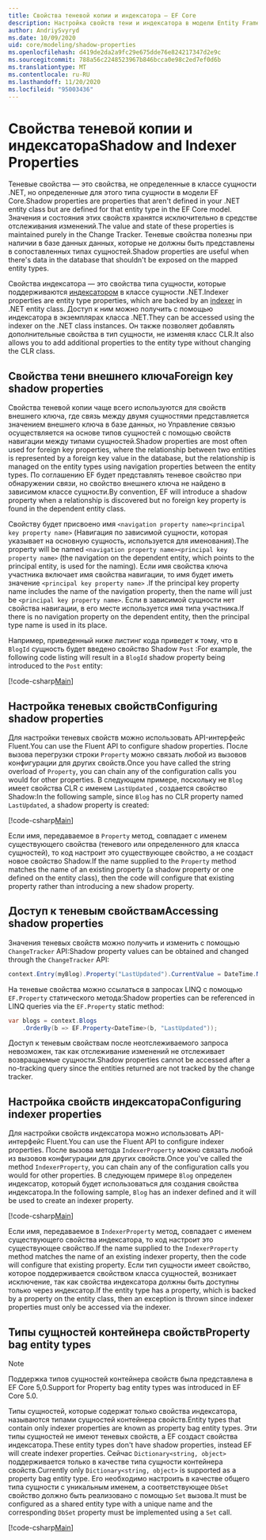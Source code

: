 ```yaml
---
title: Свойства теневой копии и индексатора — EF Core
description: Настройка свойств тени и индексатора в модели Entity Framework Core
author: AndriySvyryd
ms.date: 10/09/2020
uid: core/modeling/shadow-properties
ms.openlocfilehash: d419de2da2a9fc29e675dde76e824217347d2e9c
ms.sourcegitcommit: 788a56c2248523967b846bcca0e98c2ed7ef0d6b
ms.translationtype: MT
ms.contentlocale: ru-RU
ms.lasthandoff: 11/20/2020
ms.locfileid: "95003436"
---
```

# <a name="shadow-and-indexer-properties"></a><span data-ttu-id="936ab-103">Свойства теневой копии и индексатора</span><span class="sxs-lookup"><span data-stu-id="936ab-103">Shadow and Indexer Properties</span></span>

<span data-ttu-id="936ab-104">Теневые свойства — это свойства, не определенные в классе сущности .NET, но определенные для этого типа сущности в модели EF Core.</span><span class="sxs-lookup"><span data-stu-id="936ab-104">Shadow properties are properties that aren't defined in your .NET entity class but are defined for that entity type in the EF Core model.</span></span> <span data-ttu-id="936ab-105">Значения и состояния этих свойств хранятся исключительно в средстве отслеживания изменений.</span><span class="sxs-lookup"><span data-stu-id="936ab-105">The value and state of these properties is maintained purely in the Change Tracker.</span></span> <span data-ttu-id="936ab-106">Теневые свойства полезны при наличии в базе данных данных, которые не должны быть представлены в сопоставленных типах сущностей.</span><span class="sxs-lookup"><span data-stu-id="936ab-106">Shadow properties are useful when there's data in the database that shouldn't be exposed on the mapped entity types.</span></span>

<span data-ttu-id="936ab-107">Свойства индексатора — это свойства типа сущности, которые поддерживаются [индексатором](/dotnet/csharp/programming-guide/indexers/) в классе сущности .NET.</span><span class="sxs-lookup"><span data-stu-id="936ab-107">Indexer properties are entity type properties, which are backed by an [indexer](/dotnet/csharp/programming-guide/indexers/) in .NET entity class.</span></span> <span data-ttu-id="936ab-108">Доступ к ним можно получить с помощью индексатора в экземплярах класса .NET.</span><span class="sxs-lookup"><span data-stu-id="936ab-108">They can be accessed using the indexer on the .NET class instances.</span></span> <span data-ttu-id="936ab-109">Он также позволяет добавлять дополнительные свойства в тип сущности, не изменяя класс CLR.</span><span class="sxs-lookup"><span data-stu-id="936ab-109">It also allows you to add additional properties to the entity type without changing the CLR class.</span></span>

## <a name="foreign-key-shadow-properties"></a><span data-ttu-id="936ab-110">Свойства тени внешнего ключа</span><span class="sxs-lookup"><span data-stu-id="936ab-110">Foreign key shadow properties</span></span>

<span data-ttu-id="936ab-111">Свойства теневой копии чаще всего используются для свойств внешнего ключа, где связь между двумя сущностями представляется значением внешнего ключа в базе данных, но Управление связью осуществляется на основе типов сущностей с помощью свойств навигации между типами сущностей.</span><span class="sxs-lookup"><span data-stu-id="936ab-111">Shadow properties are most often used for foreign key properties, where the relationship between two entities is represented by a foreign key value in the database, but the relationship is managed on the entity types using navigation properties between the entity types.</span></span> <span data-ttu-id="936ab-112">По соглашению EF будет представлять теневое свойство при обнаружении связи, но свойство внешнего ключа не найдено в зависимом классе сущности.</span><span class="sxs-lookup"><span data-stu-id="936ab-112">By convention, EF will introduce a shadow property when a relationship is discovered but no foreign key property is found in the dependent entity class.</span></span>

<span data-ttu-id="936ab-113">Свойству будет присвоено имя `<navigation property name><principal key property name>` (Навигация по зависимой сущности, которая указывает на основную сущность, используется для именования).</span><span class="sxs-lookup"><span data-stu-id="936ab-113">The property will be named `<navigation property name><principal key property name>` (the navigation on the dependent entity, which points to the principal entity, is used for the naming).</span></span> <span data-ttu-id="936ab-114">Если имя свойства ключа участника включает имя свойства навигации, то имя будет иметь значение `<principal key property name>` .</span><span class="sxs-lookup"><span data-stu-id="936ab-114">If the principal key property name includes the name of the navigation property, then the name will just be `<principal key property name>`.</span></span> <span data-ttu-id="936ab-115">Если в зависимой сущности нет свойства навигации, в его месте используется имя типа участника.</span><span class="sxs-lookup"><span data-stu-id="936ab-115">If there is no navigation property on the dependent entity, then the principal type name is used in its place.</span></span>

<span data-ttu-id="936ab-116">Например, приведенный ниже листинг кода приведет к тому, что в `BlogId` сущность будет введено свойство Shadow `Post` :</span><span class="sxs-lookup"><span data-stu-id="936ab-116">For example, the following code listing will result in a `BlogId` shadow property being introduced to the `Post` entity:</span></span>

[!code-csharp[Main](../../../samples/core/Modeling/Conventions/ShadowForeignKey.cs?name=Conventions&highlight=21-23)]

## <a name="configuring-shadow-properties"></a><span data-ttu-id="936ab-117">Настройка теневых свойств</span><span class="sxs-lookup"><span data-stu-id="936ab-117">Configuring shadow properties</span></span>

<span data-ttu-id="936ab-118">Для настройки теневых свойств можно использовать API-интерфейс Fluent.</span><span class="sxs-lookup"><span data-stu-id="936ab-118">You can use the Fluent API to configure shadow properties.</span></span> <span data-ttu-id="936ab-119">После вызова перегрузки строки `Property` можно связать любой из вызовов конфигурации для других свойств.</span><span class="sxs-lookup"><span data-stu-id="936ab-119">Once you have called the string overload of `Property`, you can chain any of the configuration calls you would for other properties.</span></span> <span data-ttu-id="936ab-120">В следующем примере, поскольку не `Blog` имеет свойства CLR с именем `LastUpdated` , создается свойство Shadow:</span><span class="sxs-lookup"><span data-stu-id="936ab-120">In the following sample, since `Blog` has no CLR property named `LastUpdated`, a shadow property is created:</span></span>

[!code-csharp[Main](../../../samples/core/Modeling/FluentAPI/ShadowProperty.cs?name=ShadowProperty&highlight=8)]

<span data-ttu-id="936ab-121">Если имя, передаваемое в `Property` метод, совпадает с именем существующего свойства (теневого или определенного для класса сущностей), то код настроит это существующее свойство, а не создаст новое свойство Shadow.</span><span class="sxs-lookup"><span data-stu-id="936ab-121">If the name supplied to the `Property` method matches the name of an existing property (a shadow property or one defined on the entity class), then the code will configure that existing property rather than introducing a new shadow property.</span></span>

## <a name="accessing-shadow-properties"></a><span data-ttu-id="936ab-122">Доступ к теневым свойствам</span><span class="sxs-lookup"><span data-stu-id="936ab-122">Accessing shadow properties</span></span>

<span data-ttu-id="936ab-123">Значения теневых свойств можно получить и изменить с помощью `ChangeTracker` API:</span><span class="sxs-lookup"><span data-stu-id="936ab-123">Shadow property values can be obtained and changed through the `ChangeTracker` API:</span></span>

```csharp
context.Entry(myBlog).Property("LastUpdated").CurrentValue = DateTime.Now;
```

<span data-ttu-id="936ab-124">На теневые свойства можно ссылаться в запросах LINQ с помощью `EF.Property` статического метода:</span><span class="sxs-lookup"><span data-stu-id="936ab-124">Shadow properties can be referenced in LINQ queries via the `EF.Property` static method:</span></span>

```csharp
var blogs = context.Blogs
    .OrderBy(b => EF.Property<DateTime>(b, "LastUpdated"));
```

<span data-ttu-id="936ab-125">Доступ к теневым свойствам после неотслеживаемого запроса невозможен, так как отслеживание изменений не отслеживает возвращаемые сущности.</span><span class="sxs-lookup"><span data-stu-id="936ab-125">Shadow properties cannot be accessed after a no-tracking query since the entities returned are not tracked by the change tracker.</span></span>

## <a name="configuring-indexer-properties"></a><span data-ttu-id="936ab-126">Настройка свойств индексатора</span><span class="sxs-lookup"><span data-stu-id="936ab-126">Configuring indexer properties</span></span>

<span data-ttu-id="936ab-127">Для настройки свойств индексатора можно использовать API-интерфейс Fluent.</span><span class="sxs-lookup"><span data-stu-id="936ab-127">You can use the Fluent API to configure indexer properties.</span></span> <span data-ttu-id="936ab-128">После вызова метода `IndexerProperty` можно связать любой из вызовов конфигурации для других свойств.</span><span class="sxs-lookup"><span data-stu-id="936ab-128">Once you've called the method `IndexerProperty`, you can chain any of the configuration calls you would for other properties.</span></span> <span data-ttu-id="936ab-129">В следующем примере `Blog` определен индексатор, который будет использоваться для создания свойства индексатора.</span><span class="sxs-lookup"><span data-stu-id="936ab-129">In the following sample, `Blog` has an indexer defined and it will be used to create an indexer property.</span></span>

[!code-csharp[Main](../../../samples/core/Modeling/FluentAPI/IndexerProperty.cs?name=ShadowProperty&highlight=3)]

<span data-ttu-id="936ab-130">Если имя, передаваемое в `IndexerProperty` метод, совпадает с именем существующего свойства индексатора, то код настроит это существующее свойство.</span><span class="sxs-lookup"><span data-stu-id="936ab-130">If the name supplied to the `IndexerProperty` method matches the name of an existing indexer property, then the code will configure that existing property.</span></span> <span data-ttu-id="936ab-131">Если тип сущности имеет свойство, которое поддерживается свойством класса сущностей, возникает исключение, так как свойства индексатора должны быть доступны только через индексатор.</span><span class="sxs-lookup"><span data-stu-id="936ab-131">If the entity type has a property, which is backed by a property on the entity class, then an exception is thrown since indexer properties must only be accessed via the indexer.</span></span>

## <a name="property-bag-entity-types"></a><span data-ttu-id="936ab-132">Типы сущностей контейнера свойств</span><span class="sxs-lookup"><span data-stu-id="936ab-132">Property bag entity types</span></span>

> [!NOTE]
> <span data-ttu-id="936ab-133">Поддержка типов сущностей контейнера свойств была представлена в EF Core 5,0.</span><span class="sxs-lookup"><span data-stu-id="936ab-133">Support for Property bag entity types was introduced in EF Core 5.0.</span></span>

<span data-ttu-id="936ab-134">Типы сущностей, которые содержат только свойства индексатора, называются типами сущностей контейнера свойств.</span><span class="sxs-lookup"><span data-stu-id="936ab-134">Entity types that contain only indexer properties are known as property bag entity types.</span></span> <span data-ttu-id="936ab-135">Эти типы сущностей не имеют теневых свойств, а EF создаст свойства индексатора.</span><span class="sxs-lookup"><span data-stu-id="936ab-135">These entity types don't have shadow properties, instead EF will create indexer properties.</span></span> <span data-ttu-id="936ab-136">Сейчас `Dictionary<string, object>` поддерживается только в качестве типа сущности контейнера свойств.</span><span class="sxs-lookup"><span data-stu-id="936ab-136">Currently only `Dictionary<string, object>` is supported as a property bag entity type.</span></span> <span data-ttu-id="936ab-137">Его необходимо настроить в качестве общего типа сущности с уникальным именем, а соответствующее `DbSet` свойство должно быть реализовано с помощью `Set` вызова.</span><span class="sxs-lookup"><span data-stu-id="936ab-137">It must be configured as a shared entity type with a unique name and the corresponding `DbSet` property must be implemented using a `Set` call.</span></span>

[!code-csharp[Main](../../../samples/core/Modeling/FluentAPI/SharedType.cs?name=SharedType&highlight=3,7)]
